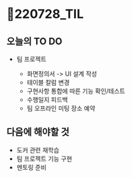 # 📝220728_TIL

## 오늘의 TO DO

- 팀 프로젝트

  - 화면정의서 -> UI 설계 작성
  - 테이블 칼럼 변경
  - 구현사항 통합에 따른 기능 확인/테스트
  - 수행일지 피드백
  - 팀 오프라인 미팅 장소 예약

  


## 다음에 해야할 것

- 도커 관련 재학습
- 팀 프로젝트 기능 구현
- 멘토링 준비

